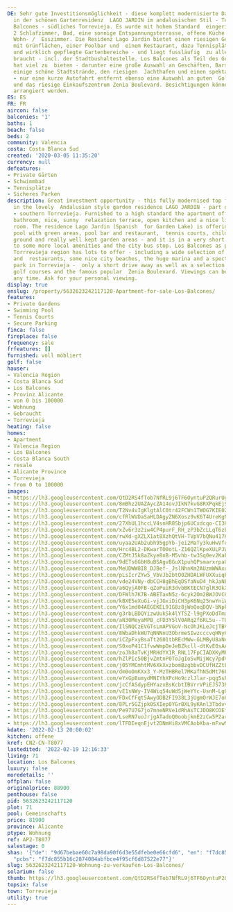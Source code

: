 ```yaml
---
DE: Sehr gute Investitionsmöglichkeit - diese komplett modernisierte Dachgeschosswohnung
  in der schönen Gartenresidenz  LAGO JARDIN im andalusischen Stil - Teil von Los
  Balcones - südliches Torrevieja. Es wurde mit hohem Standard  eingerichtet - bietet
  2 Schlafzimmer, Bad, eine sonnige Entspannungsterrasse, offene Küche und ein schönes
  Wohn- /  Esszimmer. Die Residenz Lago Jardin bietet einen riesigen Gemeinschaftspool
  mit Grünflächen, einer Poolbar und  einem Restaurant, dazu Tennisplätze, ein Kinderspielplatz
  und wirklich gepflegte Gartenbereiche - und liegt fussläufig  zu allem was man so
  braucht - incl. der Stadtbushaltestelle. Los Balcones als Teil des Großraums Torrrevieja
  hat viel zu  bieten - darunter eine große Auswahl an Geschäften, Bars und Restaurants,
  einige schöne Stadtstrände, den riesigen  Jachthafen und einen spektakulären Wasserpark
  - nur eine kurze Autofahrt entfernt ebenso eine Auswahl an guten  Golfplätzen -
  und das riesige Einkaufszentrum Zenia Boulevard. Besichtigungen können jederzeit
  arrangiert werden.
ES: ES
FR: FR
aircon: false
balconies: '1'
baths: 1
beach: false
beds: 2
community: Valencia
costa: Costa Blanca Sud
created: '2020-03-05 11:35:20'
currency: null
defeatures:
- Private Gärten
- Schwimmbad
- Tennisplätze
- Sicheres Parken
description: Great investment opportunity - this fully modernised top floor apartment
  in the lovely  Andalusian style garden residence LAGO JARDIN - part of Los Balcones
  - southern Torrevieja. Furnished to a high standard the apartment offers 2 bedrooms,
  bathroom, nice, sunny  relaxation terrace, open kitchen and a nice living / dining
  room. The residence Lago Jardin (Spanish  for Garden Lake) is offering a huge communal
  pool with green areas, pool bar and restaurant,  tennis courts, children's play
  ground and really well kept garden areas - and it is in a very short  walking distance
  to some more local amenities and the city bus stop. Los Balcones as part of the  greater
  Torrrevieja region has lots to offer - including a wide selection of shops, bars
  and  restaurants, some nice city beaches, the huge marina and a spectacular water
  park in Torrevieja -  only a short drive away as well as a selection of international
  golf courses and the famous popular  Zenia Boulevard. Viewings can be arranged at
  any time. Ask for your personal viewing.
display: true
enslug: /property/5632623242117120-Apartment-for-sale-Los-Balcones/
features:
- Private Gardens
- Swimming Pool
- Tennis Courts
- Secure Parking
finca: false
fireplace: false
frequency: sale
frfeatures: []
furnished: voll möbliert
golf: false
hauser:
- Valencia Region
- Costa Blanca Sud
- Los Balcones
- Provinz Alicante
- von 0 bis 100000
- Wohnung
- Gebraucht
- Torrevieja
heating: false
homes:
- Apartment
- Valencia Region
- Los Balcones
- Costa Blanca South
- resale
- Alicante Province
- Torrevieja
- from 0 to 100000
images:
- https://lh3.googleusercontent.com/QtD2RS4fTob7NfRL9j6TF6OyntuP2QRurUgNriPxK0WxewAU-PD2geTZnggWLixB3yzPZLDaQiMIQecbRBvJIdshOJMAzLtO=w640-rj-e30-l100
- https://lh3.googleusercontent.com/8mBhz2UAZAycZA14ovJIkN7kvG8RXPqkEjSIuXz3s-YPcSD4o0Oa_mTB042WB5kL6qC68kxZAUCAhYp5lC5mg0g9TdPjnGUpAw=w640-rj-e30-l100
- https://lh3.googleusercontent.com/T2Nv4vIgKlgtAlC0tr42FCWn1TWOG7KIE0ZI2QvIx6NXmfqwFHwPnLxErCRnBMUQayA55K5LXBod09SCq4mRHvb62yf5jl_iNA=w640-rj-e30-l100
- https://lh3.googleusercontent.com/cfRlWVDaSaHLDAgyZN6Xosz9vK6T4UreKgNVWtqAGjU-W8XisH--A-9T_mmdrROLdXayBwgtDgGpwrPtZmFnE527Dys5tLePcvU=w640-rj-e30-l100
- https://lh3.googleusercontent.com/27XhUL1hccLV4snHR8Sbjp6UCxdcqo-CI3HGG5GYl22pyKM_ab7A2_VVOFQ7pHZzlUr4BRgcmTZr0EaQD0UDkUUE3bYuRZiLPw=w640-rj-e30-l100
- https://lh3.googleusercontent.com/xZv6r3z2iw4CP4purF_RH_zP3bZcLLqT6zBczhTJ7VluKVyST0qPpKb8dAsOAU_AI1Pfp_ztLdcwTtdpopFwck4yKdtchM96MA=w640-rj-e30-l100
- https://lh3.googleusercontent.com/rwXd-gXZLX1at8XzhQtVH-TVpV7bQNu417KSjpIqHd9Cm8Wor89QXPgHuI0kGW7Y3mxNh-ly_VG2Yts-NwW0NzLiy9yi-f-WZVc=w640-rj-e30-l100
- https://lh3.googleusercontent.com/uyaa2UAb2ubh95gpYb-jei2MaTy3kuHwVfqqjt0bjaz0B7mKyp0m3vYHWKHDYnj7k__VyIrEMJ87CM1Eiq0rFeo-aMcyci5kAg=w640-rj-e30-l100
- https://lh3.googleusercontent.com/Hrc4BL2-DKwarTO0otL-Z16QZlKpeXULPJW6z564YTX08z-wRU02Irfae_upeH28xSa62gnW05B1S2-nQpQr0aWGmev8C9nJHg=w640-rj-e30-l100
- https://lh3.googleusercontent.com/CZMtJ5k8aZkye8nB-M5vhb-tw3Sq0ev2KaFaYyxSEMvFSKSiEQkPabipqLguQD6IgaR89qM16vH8L3H02e8xeAH1c9r-6Fq0izA=w640-rj-e30-l100
- https://lh3.googleusercontent.com/9dETs6GbH8uBSAgvBGuX1puhQPsmarxrpaUAYAKqbdJE8BId4x6S81WqwzIkbUe0i6a3djsyhNrbjd6wHd45tn7X3Bo745XEdBA=w640-rj-e30-l100
- https://lh3.googleusercontent.com/MeUDWW8I8_DJBef-_JslNhnKm2AUzmWWAxue5tO8fo9kSU1i23dWxb8rTQz0UDN0iRTD0D6LdnPz0TJTuFjZyLJ8xKWnznd1TQ=w640-rj-e30-l100
- https://lh3.googleusercontent.com/pLsIcrZYw5_VbVJb2btO0ZHDALWFUXXuiqPu_euan_MwWQNm7mx9XFUuyu6Vf2-qeCpoqtZD5NgRSXlfki1sqMrx4Z6uzAlNuA=w640-rj-e30-l100
- https://lh3.googleusercontent.com/vde24VNy-dbCCH8gBhEqDSfaNuD4_hkJaNEpOXZGXdyFdNdKivhQid9pSRFoAWNJAoAhkbUWf1kG6MY5MAEAqSevd8KNQ3MhJA=w640-rj-e30-l100
- https://lh3.googleusercontent.com/a6QyjA0FB-qZoPuiR3dvbBKtECN7glR3OkXGiaREHnsVj1XpE9nT_8Jg8TrYVE-DHV1xs-k6Gd1Ic8tFmrJW9Sa4scEoUA6l0A=w640-rj-e30-l100
- https://lh3.googleusercontent.com/DFWlh7K7B-ABETaxN5z-6cyk2Om2BWJOVCHbNSLFPipdfAa8oJDngWqfV7bI6Gt_ud6rrOHxwXrh3_olX9x_5BjJjv3jrz3y8OM=w640-rj-e30-l100
- https://lh3.googleusercontent.com/kBXE5eXuGi-vjJGxiDiCH3pK6Nq25nwYniWRmbWSvOEsLxfOtC6SPYSy3-8MkervBNV5SvIFf8nyDElxr3Ovxyyr-H-ot_L9Rw=w640-rj-e30-l100
- https://lh3.googleusercontent.com/Y6x1md04AEGEKEL91G8z8jWoQoqDQV-bNpkTfYCwijOOk3AQEQKdiFfWQOPWi4YiaCcXipY2EXgVo1_UHvhFhcwX4i2nFlquTg=w640-rj-e30-l100
- https://lh3.googleusercontent.com/g3rbLBDQYizwUukSk4lYTSZ-l9gPXoDdTmxDVVvqASaKd3n2dHqyy7sjLF1qHmne88Tp6IQftplC_CYcqPFUXORUJZLGaHEi=w640-rj-e30-l100
- https://lh3.googleusercontent.com/aN30MeyaMPB_cFD3Y5lV0ARq2f6RL5u--TUhMi3Y5KVgzqFVDnh9EvIZwUdC17GodLTaHN9z19RqZF5ov0KEPyh8zB-VAX0vgg=w640-rj-e30-l100
- https://lh3.googleusercontent.com/IlSNQCzEVGTsLmAPVGoV-NcOhJKLeJcjTBVNJs9oF6GX6315qPGqK5U8d5YHNlABywoObVspP33dJi3YBz932E7n15q97xpyBjY=w640-rj-e30-l100
- https://lh3.googleusercontent.com/8WbaDhkWU7qNNNnU3ObrmeSIwzcccvqHNyHi0KQtSDFCdPDHRmxsEYCXwSjPJKDnJ9GOPs82q9xV7AwNGCEitN-Xhw321LmA=w640-rj-e30-l100
- https://lh3.googleusercontent.com/iCZpFxyBsaTt2601tbREcMWw-GLMByU8aNeO6ndROS7-vhR16ec7KW81rYyCUOVsyBmcOrjxZkBcEM2UQL29ufpDL0M4ZmDT=w640-rj-e30-l100
- https://lh3.googleusercontent.com/S0xoP41C1fvwWmpDeJeBZkcll-dtKvE0sAAGCpSXKUjmHY7s0NxqmV6gToVApCxCyRRwxxmJNYkLJ-rY1ODWZAOTXBogD_Pgww=w640-rj-e30-l100
- https://lh3.googleusercontent.com/zoJh8aTvKjMRHdYX1R_RNL17FpCIADXKyMPRPj73X-7sxOztudDiNKkEb5NDs64HNGGrJQyIlYqYPDhwct2ioOoTgf79kgtrcKY=w640-rj-e30-l100
- https://lh3.googleusercontent.com/hZlPIc50BjvZmtnP0ToJgIoSvMijWcy7pdVBV9bdgRwUCYrl-yFFAcneGfdg5YoAkGt8gbTS5lgEBw1E0OIUKzsOFinW8Ups=w640-rj-e30-l100
- https://lh3.googleusercontent.com/j05YMCmhtMV6XkXxzbomBzgbbvDCUfHZZtLixyb8z5KeedVU5kjrStPeboDxIKSNxNJjDqLhP6yrBLcsbawtcy6e_1rnpZD_xWk=w640-rj-e30-l100
- https://lh3.googleusercontent.com/dm0oOmKXx3_Y-MzTHBRel7MKafhN5dMt76EF33BuG7gY8YdJua4NzacjgMXUAh9-AZnNWuilxSshJtjuGuaov6j9dh9bMpgc=w640-rj-e30-l100
- https://lh3.googleusercontent.com/eYxGpBumydMNIYhXPcHo9czlJlar-pqg5sPNnqTgghBxiqrbs4HvKVoKRWQg_FrMkNZf8lS5Hd_lMkFlAa4RlFj85zjfkYbspw=w640-rj-e30-l100
- https://lh3.googleusercontent.com/jcCfASdypEHYazxBsKcbtIBVrrVPiEJS73RAl9xciRuuC8_xV8EIN5UXmQE0-g3GWaUpZVP9sKGL9j8UZCSmaYICfgHWi_Bb=w640-rj-e30-l100
- https://lh3.googleusercontent.com/vE1sNWy-IV4Wiq54uWdSjWeYYc-UsnM-LgQaTDMszpYR3gDrYJzSOKpCrLmIAa0DHpA5VATh3FEo3ln1DuHhYPDQvRBEX9JtPQ=w640-rj-e30-l100
- https://lh3.googleusercontent.com/FDxCfFqt5AwyODB2FI938L3jUgmOrWJE7oHpnYP2QSn61FqeMQiU84R92mjXdcSg-3OcsJaGkACVs0iyOO-cZh1gzlzvvjAKvA=w640-rj-e30-l100
- https://lh3.googleusercontent.com/8PLr5GZjpk0SXIep0YGrBXL9yKAnl3TbdvvFZBelJb0S_V_hjbpemVv_6vKj5S1LaRNKPTYHGNkBDl0gWuNjkXcQpu1my10pKro=w640-rj-e30-l100
- https://lh3.googleusercontent.com/Pe97U7G7jo7mneNRVe1dRhAsTCJDO8KCOEfwXEVxp_H7qYjTYy1k318jBXoVanxkRAVhRX7nb7FQQyvJMCW7VGHzk0yj1qu5=w640-rj-e30-l100
- https://lh3.googleusercontent.com/LseRN7uoJrjgATadoQ0oobjkmE2zCw5P2ar4zkvj59IESiCFAsk2mfnhACuI5WEbgUKX30RUOodtDl-Xf517VSpsHeDcI2mF=w640-rj-e30-l100
- https://lh3.googleusercontent.com/lTFDIeqnEjvt2DNmHi8xVMCAobXba-mFxwMyIfH-WCic9AaHyu-QEAmqNd5CSCb4Uw5mFlntJR93gHpz4V7-hHB8UP6f2Sqfyw=w640-rj-e30-l100
kdate: '2022-02-13 20:00:02'
kitchen: offene
kref: CN2-CN-T8077
lastedited: '2022-02-19 12:16:33'
living: 71
location: Los Balcones
luxury: false
moredetails: ''
offplan: false
originalprice: 88900
penthouse: false
pid: 5632623242117120
plot: 71
pool: Gemeinschafts
price: 81900
province: Alicante
ptype: Wohnung
ref: AP2-T8077
salestage: 0
shas: '{"de": "9d67bebae60c7a98da90f6d3e55dfebe0e66cfd6", "en": "f7dc855b16c2874084abfbce4f95cf6d87522e77",
  "pcbs": "f7dc855b16c2874084abfbce4f95cf6d87522e77"}'
slug: 5632623242117120-Wohnung-zu-verkaufen-Los-Balcones/
solarium: false
thumb: https://lh3.googleusercontent.com/QtD2RS4fTob7NfRL9j6TF6OyntuP2QRurUgNriPxK0WxewAU-PD2geTZnggWLixB3yzPZLDaQiMIQecbRBvJIdshOJMAzLtO=w400-h240-n-rj-e30-l100
topsix: false
town: Torrevieja
utility: true
---
```

